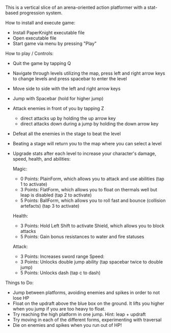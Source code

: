 This is a vertical slice of an arena-oriented action platformer with a stat-based progression system.

How to install and execute game: 
 - Install PaperKnight executable file
 - Open executable file
 - Start game via menu by pressing "Play"

How to play / Controls: 
 - Quit the game by tapping Q
 - Navigate through levels utilizing the map, press left and right arrow keys to change levels and press spacebar to enter the level
 - Move side to side with the left and right arrow keys
 - Jump with Spacebar (hold for higher jump)
 - Attack enemies in front of you by tapping Z
	- direct attacks up by holding the up arrow key
	- direct attacks down during a jump by holding the down arrow key
 - Defeat all the enemies in the stage to beat the level
 - Beating a stage will return you to the map where you can select a level
 - Upgrade stats after each level to increase your character's damage, speed, health, and abilities:
	
	Magic:
	 - 0 Points: PlainForm, which allows you to attack and use abilities (tap 1 to activate)
	 - 3 Points: FlatForm, which allows you to float on thermals well but leap is disabled (tap 2 to activate)
	 - 5 Points: BallForm, which allows you to roll fast and bounce (collision artefacts) (tap 3 to activate)
	 
	Health:
	 - 3 Points: Hold Left Shift to activate Shield, which allows you to block attacks
	 - 5 Points: Gain bonus resistances to water and fire statuses
	 
	Attack: 
	 - 3 Points: Increases sword range
	Speed: 
	 - 3 Points: Unlocks double jump ability (tap spacebar twice to double jump)
	 - 5 Points: Unlocks dash (tap c to dash)

Things to Do:
 - Jump between platforms, avoiding enemies and spikes in order to not lose HP
 - Float on the updraft above the blue box on the ground. It lifts you higher when you jump if you are too heavy to float.
 - Try reaching the high platform in one jump. Hint: leap + updraft
 - Try moving in each of the different forms, experimenting with traversal
 - Die on enemies and spikes when you run out of HP!

